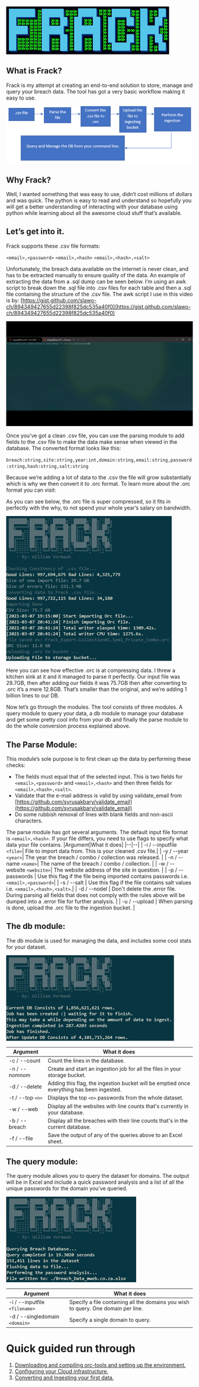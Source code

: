 ![Head](/media/Head.png)

## What is Frack?

Frack is my attempt at creating an end-to-end solution to store, manage and query your breach data. The tool has got a very basic workflow making it easy to use.

![WF](media/WF.png)

## Why Frack?

Well, I wanted something that was easy to use, didn’t cost millions of dollars and was quick. The python is easy to read and understand so hopefully you will get a better understanding of interacting with your database using python while learning about all the awesome cloud stuff that’s available.

## Let’s get into it.
Frack supports these .csv file formats:

`<email>,<password>`
`<email>,<hash>`
`<email>,<hash>,<salt>`

Unfortunately, the breach data available on the internet is never clean, and has to be extracted manually to ensure quality of the data. An example of extracting the data from a .sql dump can be seen below. I’m using an awk script to break down the .sql file into .csv files for each table and then a .sql file containing the structure of the .csv file. The awk script I use in this video is by: [https://gist.github.com/slawo-ch/894349427655d22398f825dc535a40f0](https://gist.github.com/slawo-ch/894349427655d22398f825dc535a40f0)

![Extracting](media/Extracting_E-Mail_Hash.gif)

Once you’ve got a clean .csv file, you can use the parsing module to add fields to the .csv file to make the data make sense when viewed in the database. The converted format looks like this:

`breach:string,site:string,year:int,domain:string,email:string,password:string,hash:string,salt:string`

Because we’re adding a lot of data to the .csv the file will grow substantially which is why we then convert it to .orc format. To learn more about the .orc format you can visit:

As you can see below, the .orc file is super compressed, so it fits in perfectly with the why, to not spend your whole year’s salary on bandwidth.

![Image01](media/Image_001.png)

Here you can see how effective .orc is at compressing data. I threw a kitchen sink at it and it managed to parse it perfectly. Our input file was 29.7GB, then after adding our fields it was 75.7GB then after converting to .orc it’s a mere 12.8GB. That’s smaller than the original, and we’re adding 1 billion lines to our DB.

Now let’s go through the modules. The tool consists of three modules. A query module to query your data, a db module to manage your database and get some pretty cool info from your db and finally the parse module to do the whole conversion process explained above.

## The Parse Module:

This module’s sole purpose is to first clean up the data by performing these checks:

- The fields must equal that of the selected input. This is two fields for `<email>,<password>` and `<email>,<hash>` and then three fields for `<email>,<hash>,<salt>`.
- Validate that the e-mail address is valid by using validate_email from [https://github.com/syrusakbary/validate_email](https://github.com/syrusakbary/validate_email)
- Do some rubbish removal of lines with blank fields and non-ascii characters.

The parse module has got several arguments. The default input file format is `<email>,<hash>`. If your file differs, you need to use flags to specify what data your file contains.
|Argument|What it does|
|--|--|
| -i / --inputfile `<file>`| File to import data from. This is your cleaned .csv file.|
| -y / --year `<year>`| The year the breach / combo / collection was released. |
| -n / --name `<name>`| The name of the breach / combo / collection. |
| -w / --website `<website>`| The website address of the site in question. |
| -p / --passwords | Use this flag if the file being imported contains passwords i.e. `<email>,<password>`|
| -s / --salt | Use this flag if the file contains salt values i.e. `<email>,<hash>,<salt>`.|
| -d / --nodel | Don't delete the .error file. During parsing all fields that does not comply with the rules above will be dumped into a .error file for further analysis. |
| -u / --upload | When parsing is done, upload the .orc file to the ingestion bucket. |

## The db module:

The db module is used for managing the data, and includes some cool stats for your dataset.

![Image09](media/Image_009.png)

|Argument|What it does|
|--|--|
| -c / --count | Count the lines in the database. |
| -n / --nomnom | Create and start an ingestion job for all the files in your storage bucket. |
| -d / --delete | Adding this flag, the ingestion bucket will be emptied once everything has been ingested. |
| -t / --top `<n>`| Displays the top `<n>` passwords from the whole dataset. |
| -w / --web | Display all the websites with line counts that's currently in your database. |
| -b / --breach | Display all the breaches with their line counts that's in the current database. |
| -f / --file | Save the output of any of the queries above to an Excel sheet. |

## The query module:

The query module allows you to query the dataset for domains. The output will be in Excel and include a quick password analysis and a list of all the unique passwords for the domain you’ve queried.

![Image10](media/Image_010.png)

|Argument|What it does|
|--|--|
| -i / --inputfile `<filename>`  | Specify a file containing all the domains you wish to query. One domain per line. |
| -d / --singledomain `<domain>` | Specify a single domain to query. |

# Quick guided run through
1. [Downloading and compiling orc-tools and setting up the environment.](/media/Step1.md)
2. [Configuring your Cloud infrastructure.](/media/Step2.md)
3. [Converting and Ingesting your first data.](/media/Step3.md)

